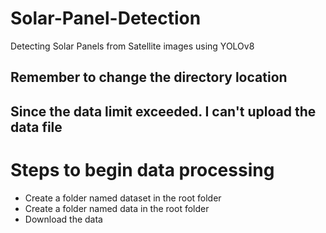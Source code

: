 # Solar-Panel-Detection
Detecting Solar Panels from Satellite images using YOLOv8

## Remember to change the directory location

## Since the data limit exceeded. I can't upload the data file

# Steps to begin data processing

* Create a folder named dataset in the root folder
* Create a folder named data in the root folder
* Download the data
